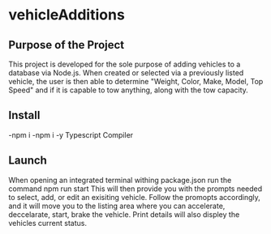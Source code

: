 # vehicleAdditions

## Purpose of the Project 
This project is developed for the sole purpose of adding vehicles to a database via Node.js. When created or selected via a previously listed vehicle, the user is then able to determine "Weight, Color, Make, Model, Top Speed" and if it is capable to tow anything, along with the tow capacity. 

## Install 

-npm i 
-npm i -y 
Typescript Compiler 

## Launch 

When opening an integrated terminal withing package.json run the command 
npm run start 
This will then provide you with the prompts needed to select, add, or edit an exisiting vehicle. 
Follow the promopts accordingly, and it will move you to the listing area where you can accelerate, deccelarate, start, brake the vehicle. 
Print details will also displey the vehicles current status.

